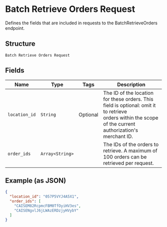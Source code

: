 
# Batch Retrieve Orders Request

Defines the fields that are included in requests to the
BatchRetrieveOrders endpoint.

## Structure

`Batch Retrieve Orders Request`

## Fields

| Name | Type | Tags | Description |
|  --- | --- | --- | --- |
| `location_id` | `String` | Optional | The ID of the location for these orders. This field is optional: omit it to retrieve<br>orders within the scope of the current authorization's merchant ID. |
| `order_ids` | `Array<String>` |  | The IDs of the orders to retrieve. A maximum of 100 orders can be retrieved per request. |

## Example (as JSON)

```json
{
  "location_id": "057P5VYJ4A5X1",
  "order_ids": [
    "CAISEM82RcpmcFBM0TfOyiHV3es",
    "CAISENgvlJ6jLWAzERDzjyHVybY"
  ]
}
```

